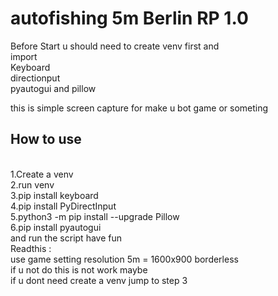 # autofishing 5m Berlin RP 1.0<br>
Before Start u should need to create venv first and <br>
import <br>
Keyboard <br>
directionput <br>
pyautogui and pillow<br>

this is simple screen capture for make u bot game or someting<br>

<H2>How to use</H2><br>
    1.Create a venv<br> 
    2.run venv<br>
    3.pip install keyboard <br>
    4.pip install PyDirectInput <br>
    5.python3 -m pip install --upgrade Pillow <br> 
    6.pip install pyautogui <br>
    and run the script have fun<br>
Readthis :<br>
use game setting resolution 5m = 1600x900 borderless<br> 
if u not do this is not work maybe<br>
if u dont need create a venv jump to step 3<br>